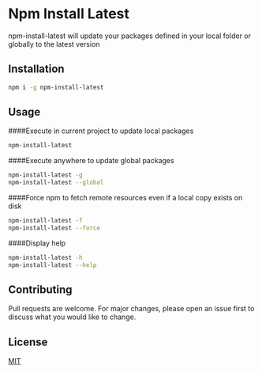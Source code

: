 # Npm Install Latest

npm-install-latest will update your packages defined in your local folder or globally to the latest version

## Installation

```bash
npm i -g npm-install-latest
```

## Usage

####Execute in current project to update local packages
```bash
npm-install-latest
```

####Execute anywhere to update global packages
```bash
npm-install-latest -g
npm-install-latest --global
```

####Force npm to fetch remote resources even if a local copy exists on disk
```bash
npm-install-latest -f
npm-install-latest --force
```

####Display help
```bash
npm-install-latest -h
npm-install-latest --help
```

## Contributing
Pull requests are welcome. For major changes, please open an issue first to discuss what you would like to change.

## License
[MIT](https://choosealicense.com/licenses/mit/)
